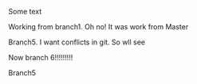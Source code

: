 Some text

Working from branch1. Oh no!
It was work from Master


Branch5. I want conflicts in git. So wll see

Now branch 6!!!!!!!!!

Branch5

